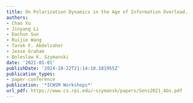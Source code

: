 ```yaml
---
title: On Polarization Dynamics in the Age of Information Overload.
authors:
- Chao Xu
- Jinyang Li
- Dachun Sun
- Ruijie Wang
- Tarek F. Abdelzaher
- Jesse Graham
- Boleslaw K. Szymanski
date: '2021-01-01'
publishDate: '2024-10-22T21:14:10.181955Z'
publication_types:
- paper-conference
publication: '*ICWSM Workshops*'
url_pdf: https://www.cs.rpi.edu/~szymansk/papers/Sens2021_Abs.pdf
---
```

